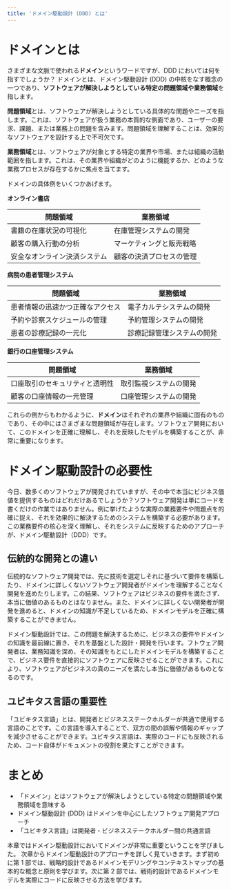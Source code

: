 ```yaml
---
title: 'ドメイン駆動設計 (DDD) とは'
---
```


# ドメインとは

さまざまな文脈で使われる**ドメイン**というワードですが、DDD においては何を指すでしょうか？
ドメインとは、ドメイン駆動設計 (DDD) の中核をなす概念の一つであり、**ソフトウェアが解決しようとしている特定の問題領域や業務領域**を指します。

**問題領域**とは、ソフトウェアが解決しようとしている具体的な問題やニーズを指します。これは、ソフトウェアが扱う業務の本質的な側面であり、ユーザーの要求、課題、または業務上の問題を含みます。問題領域を理解することは、効果的なソフトウェアを設計する上で不可欠です。

**業務領域**とは、ソフトウェアが対象とする特定の業界や市場、または組織の活動範囲を指します。これは、その業界や組織がどのように機能するか、どのような業務プロセスが存在するかに焦点を当てます。

ドメインの具体例をいくつかあげます。

**オンライン書店**

| 問題領域                     | 業務領域                 |
| ---------------------------- | ------------------------ |
| 書籍の在庫状況の可視化       | 在庫管理システムの開発   |
| 顧客の購入行動の分析         | マーケティングと販売戦略 |
| 安全なオンライン決済システム | 顧客の決済プロセスの管理 |

**病院の患者管理システム**

| 問題領域                         | 業務領域                   |
| -------------------------------- | -------------------------- |
| 患者情報の迅速かつ正確なアクセス | 電子カルテシステムの開発   |
| 予約や診察スケジュールの管理     | 予約管理システムの開発     |
| 患者の診療記録の一元化           | 診療記録管理システムの開発 |

**銀行の口座管理システム**

| 問題領域                       | 業務領域               |
| ------------------------------ | ---------------------- |
| 口座取引のセキュリティと透明性 | 取引監視システムの開発 |
| 顧客の口座情報の一元管理       | 口座管理システムの開発 |

これらの例からもわかるように、**ドメイン**はそれぞれの業界や組織に固有のものであり、その中にはさまざまな問題領域が存在します。ソフトウェア開発において、このドメインを正確に理解し、それを反映したモデルを構築することが、非常に重要になります。

# ドメイン駆動設計の必要性

今日、数多くのソフトウェアが開発されていますが、その中で本当にビジネス価値を提供するものはどれだけあるでしょうか？ソフトウェア開発は単にコードを書くだけの作業ではありません。例に挙げたような実際の業務要件や問題点を的確に捉え、それを効果的に解決するためのシステムを構築する必要があります。この業務要件の核心を深く理解し、それをシステムに反映するためのアプローチが、ドメイン駆動設計（DDD）です。

## 伝統的な開発との違い

伝統的なソフトウェア開発では、先に技術を選定しそれに基づいて要件を構築したり、ドメインに詳しくないソフトウェア開発者がドメインを理解することなく開発を進めたりします。この結果、ソフトウェアはビジネスの要件を満たさず、本当に価値のあるものとはなりません。また、ドメインに詳しくない開発者が開発を進めると、ドメインの知識が不足しているため、ドメインモデルを正確に構築することができません。

ドメイン駆動設計では、この問題を解決するために、ビジネスの要件やドメインの知識を最前線に置き、それを基盤とした設計・開発を行います。フトウェア開発者は、業務知識を深め、その知識をもとにしたドメインモデルを構築することで、ビジネス要件を直接的にソフトウェアに反映させることができます。これにより、ソフトウェアがビジネスの真のニーズを満たし本当に価値があるものとなるのです。

## ユビキタス言語の重要性

「ユビキタス言語」とは、開発者とビジネスステークホルダーが共通で使用する言語のことです。この言語を導入することで、双方の間の誤解や情報のギャップを減少させることができます。ユビキタス言語は、実際のコードにも反映されるため、コード自体がドキュメントの役割を果たすことができます。

# まとめ

- 「ドメイン」とはソフトウェアが解決しようとしている特定の問題領域や業務領域を意味する
- ドメイン駆動設計 (DDD) はドメインを中心にしたソフトウェア開発アプローチ
- 「ユビキタス言語」は開発者・ビジネスステークホルダー間の共通言語

本章ではドメイン駆動設計においてドメインが非常に重要ということを学びました。
次章からドメイン駆動設計のアプローチを詳しく見ていきます。まず初めに第 1 部では、戦略的設計であるドメインモデリングやコンテキストマップの基本的な概念と原則を学びます。次に第 2 部では、戦術的設計であるドメインモデルを実際にコードに反映させる方法を学びます。
